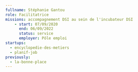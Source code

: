 ```yaml
---
fullname: Stéphanie Gantou
role: Facilitatrice
missions: accompagnement DSI au sein de l'incubateur DSI
    - start: 07/09/2020
      end: 06/09/2022
      status: service
      employer: Pôle emploi
startups:
  - encyclopedie-des-metiers
  - planif-job
previously:
  - la-bonne-place
---
```

